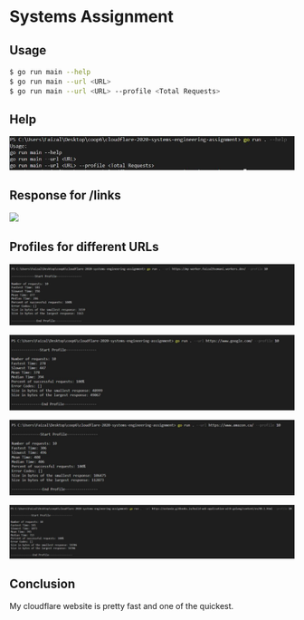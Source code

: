 # Systems Assignment

## Usage

```sh
$ go run main --help
$ go run main --url <URL>
$ go run main --url <URL> --profile <Total Requests>
```

## Help

![](./help.JPG)

## Response for /links

![](./workerLiinks.JPG)

## Profiles for different URLs

![](./profileWorker.JPG)

![](./profileGoogle.JPG)

![](./profileAmazon.JPG)

![](./profileSockets.JPG)

## Conclusion

My cloudflare website is pretty fast and one of the quickest. 
